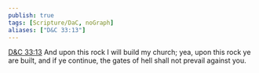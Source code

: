 ```yaml
---
publish: true
tags: [Scripture/DaC, noGraph]
aliases: ["D&C 33:13"]
---
```

[D&C 33:13](https://churchofjesuschrist.org/study/scriptures/dc-testament/dc/33?lang=eng&id=p13#p13) And upon this rock I will build my church; yea, upon this rock ye are built, and if ye continue, the gates of hell shall not prevail against you.
